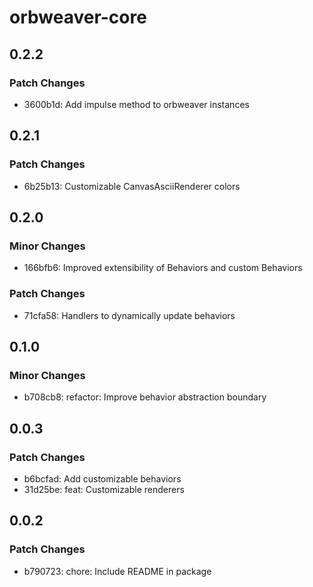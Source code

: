 # orbweaver-core

## 0.2.2

### Patch Changes

- 3600b1d: Add impulse method to orbweaver instances

## 0.2.1

### Patch Changes

- 6b25b13: Customizable CanvasAsciiRenderer colors

## 0.2.0

### Minor Changes

- 166bfb6: Improved extensibility of Behaviors and custom Behaviors

### Patch Changes

- 71cfa58: Handlers to dynamically update behaviors

## 0.1.0

### Minor Changes

- b708cb8: refactor: Improve behavior abstraction boundary

## 0.0.3

### Patch Changes

- b6bcfad: Add customizable behaviors
- 31d25be: feat: Customizable renderers

## 0.0.2

### Patch Changes

- b790723: chore: Include README in package
